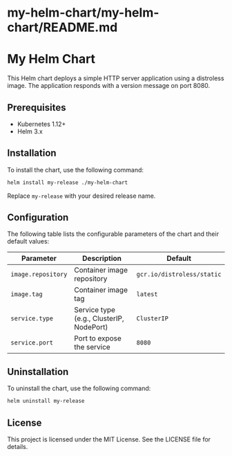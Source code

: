 # my-helm-chart/my-helm-chart/README.md

# My Helm Chart

This Helm chart deploys a simple HTTP server application using a distroless image. The application responds with a version message on port 8080.

## Prerequisites

- Kubernetes 1.12+
- Helm 3.x

## Installation

To install the chart, use the following command:

```bash
helm install my-release ./my-helm-chart
```

Replace `my-release` with your desired release name.

## Configuration

The following table lists the configurable parameters of the chart and their default values:

| Parameter          | Description                          | Default         |
|--------------------|--------------------------------------|------------------|
| `image.repository` | Container image repository            | `gcr.io/distroless/static` |
| `image.tag`        | Container image tag                   | `latest`         |
| `service.type`     | Service type (e.g., ClusterIP, NodePort) | `ClusterIP`     |
| `service.port`     | Port to expose the service           | `8080`           |

## Uninstallation

To uninstall the chart, use the following command:

```bash
helm uninstall my-release
```

## License

This project is licensed under the MIT License. See the LICENSE file for details.